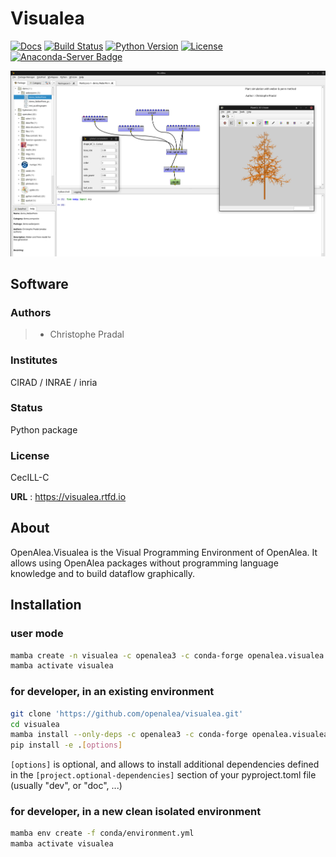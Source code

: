 # Visualea
[![Docs](https://readthedocs.org/projects/visualea/badge/?version=latest)](https://visualea.readthedocs.io/)
[![Build Status](https://github.com/openalea/visualea/actions/workflows/conda-package-build.yml/badge.svg?branch=master)](https://github.com/openalea/visualea/actions/workflows/conda-package-build.yml?query=branch%3Amaster)
[![Python Version](https://img.shields.io/badge/python-3.10%20%7C%203.11%20%7C%203.12%20%7C%203.13-blue)](https://www.python.org/downloads/)
[![License](https://img.shields.io/badge/License--CeCILL-C-blue)](https://www.cecill.info/licences/Licence_CeCILL-C_V1-en.html)
[![Anaconda-Server Badge](https://anaconda.org/openalea3/visualea/badges/version.svg)](https://anaconda.org/openalea3/visualea)

![visualea main window](https://github.com/openalea/visualea/blob/master/doc/_static/visualea.png?raw=true "visualea main window")

## Software

### Authors

> -   Christophe Pradal

### Institutes

CIRAD / INRAE / inria

### Status

Python package

### License

CecILL-C

**URL** : <https://visualea.rtfd.io>

## About

OpenAlea.Visualea is the Visual Programming Environment of OpenAlea. It allows using OpenAlea packages 
without programming language knowledge and to build dataflow graphically.

## Installation 

### user mode

```bash
mamba create -n visualea -c openalea3 -c conda-forge openalea.visualea
mamba activate visualea
```

### for developer, in an existing environment

```bash
git clone 'https://github.com/openalea/visualea.git'
cd visualea
mamba install --only-deps -c openalea3 -c conda-forge openalea.visualea
pip install -e .[options]
```
`[options]` is optional, and allows to install additional dependencies 
defined in the `[project.optional-dependencies]` section of your 
pyproject.toml file (usually "dev", or "doc", ...)

### for developer, in a new clean isolated environment
```bash
mamba env create -f conda/environment.yml 
mamba activate visualea
```
